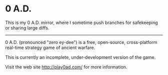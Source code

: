 # 0 A.D.

This is my 0 A.D. mirror, where I sometime push branches for safekeeping or sharing large diffs.

----

0 A.D. (pronounced "zero ey-dee") is a free, open-source, cross-platform
real-time strategy game of ancient warfare.

This is currently an incomplete, under-development version of the game.

Visit the web site http://play0ad.com/ for more information.
